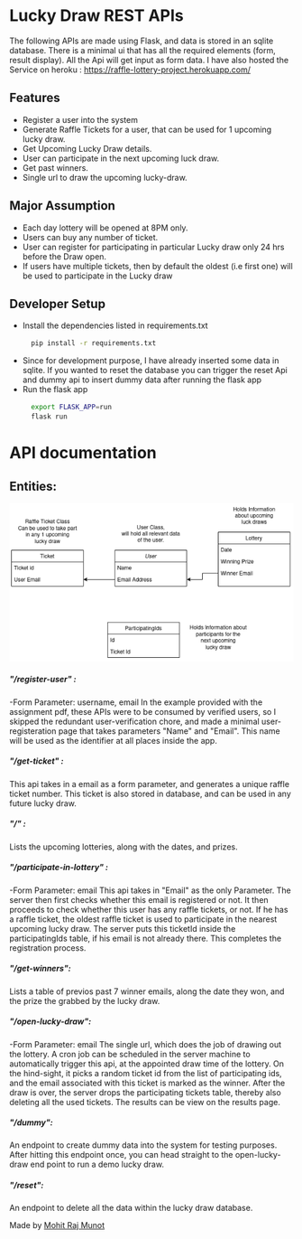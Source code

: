 # Lucky Draw REST APIs

The following APIs are made using Flask, and data is stored in an sqlite database.
There is a minimal ui that has all the required elements (form, result display).
All the Api will get input as form data.
I have also hosted the Service on heroku : https://raffle-lottery-project.herokuapp.com/

## Features
- Register a user into the system 
- Generate Raffle Tickets for a user, that can be used for 1 upcoming lucky draw.
- Get Upcoming Lucky Draw details.
- User can participate in the next upcoming luck draw.
- Get past winners.
- Single url to draw the upcoming lucky-draw.


## Major Assumption 
- Each day lottery will be opened at 8PM only.
- Users can buy any number of ticket.
- User can register for participating in particular Lucky draw only 24 hrs before the Draw open.
- If users have multiple tickets, then by default the oldest (i.e first one) will be used to participate in the Lucky draw


## Developer Setup
- Install the dependencies listed in requirements.txt
    ```sh
      pip install -r requirements.txt
    ```
- Since for development purpose, I have already inserted some data in sqlite. If you wanted to reset the database you can trigger the reset Api and dummy api to insert dummy data after running the flask app 
- Run the flask app
    ```sh
      export FLASK_APP=run
      flask run
    ```


# API documentation
## Entities: 
![Entities Diagram](Lucky_Draw_entities.png)


##### "/register-user" : 
-Form Parameter: username, email
In the example provided with the assignment pdf, these APIs were to be consumed by verified users, so I skipped the redundant user-verification chore, and made a minimal user-registeration page that takes parameters "Name" and "Email".  This name will be used as the identifier at all places inside the app. 


##### "/get-ticket" : 
This api takes in a email as a form parameter, and generates a unique raffle ticket number. This ticket is also stored in database, and can be used in any future lucky draw.


##### "/" : 
Lists the upcoming lotteries, along with the dates, and prizes.


##### "/participate-in-lottery" :
-Form Parameter: email
This api takes in "Email" as the only Parameter. The server then first checks whether this email is registered or not. It then proceeds to check whether this user has any raffle tickets, or not. If he has a raffle ticket, the oldest raffle ticket is used to participate in the nearest upcoming lucky draw. The server puts this ticketId inside the participatingIds table, if his email is not already there. This completes the registration process.


##### "/get-winners": 
Lists a table of previos past 7 winner emails, along the date they won, and the prize the grabbed by the lucky draw.


##### "/open-lucky-draw":
-Form Parameter: email
The single url, which does the job of drawing out the lottery. A cron job can be scheduled in the server machine to automatically trigger this api, at the appointed draw time of the lottery. On the hind-sight, it picks a random ticket id from the list of participating ids, and the email associated with this ticket is marked as the winner.
After the draw is over, the server drops the participating tickets table, thereby also deleting all the used tickets. The results can be view on the results page.


##### "/dummy":
An endpoint to create dummy data into the system for testing purposes. After hitting this endpoint once, you can head straight to the open-lucky-draw end point to run a demo lucky draw. 


##### "/reset":
An endpoint to delete all the data within the lucky draw database. 


Made by [Mohit Raj Munot](https://github.com/mrm1999/)
